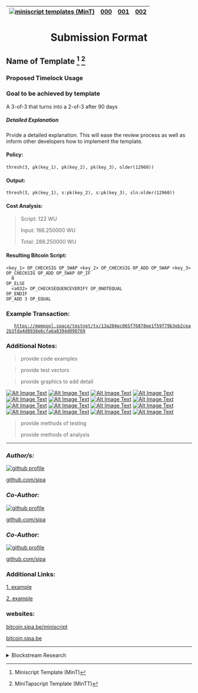 <!-- 
sed -i      's/.md/.html/' index.html >/dev/null
sed -i  ''  's/.md/.html/' index.html >/dev/null ## macos
-->

<table>
<thead>
<tr class="header">
<th><a href="."><img src="https://avatars.githubusercontent.com/u/7424983?s=30" alt="miniscript templates (MinT)" /></a></th>
<th><a href="mint-000.md">000</a></th>
<th><a href="mint-001.md">001</a></th>
<th><a href="mint-002.md">002</a></th>
</tr>
</thead>
<tbody>
</tbody>
</table>

<H1>

<center>Submission Format</center>

</H1>

## Name of Template [^mint] [^mintt]

### Proposed Timelock Usage

### Goal to be achieved by template

<!-- clear and concise outcomes -->
A 3-of-3 that turns into a 2-of-3 after 90 days

<!-- clear and concise outcomes -->
##### Detailed Explanation

Prvide a detailed explanation. This will ease the review process as well as inform other developers how to implement the template.

#### Policy:
<!-- copy and pastable -->

    thresh(3, pk(key_1), pk(key_2), pk(key_3), older(12960))

#### Output:
<!-- copy and pastable -->

    thresh(3, pk(key_1), s:pk(key_2), s:pk(key_3), sln:older(12960))

#### Cost Analysis:

> Script: 122 WU
> 
> Input: 166.250000 WU
> 
> Total: 288.250000 WU

<h4>

Resulting Bitcoin Script:

</h4>

    <key_1> OP_CHECKSIG OP_SWAP <key_2> OP_CHECKSIG OP_ADD OP_SWAP <key_3>
    OP_CHECKSIG OP_ADD OP_SWAP OP_IF
      0
    OP_ELSE
      <a032> OP_CHECKSEQUENCEVERIFY OP_0NOTEQUAL
    OP_ENDIF
    OP_ADD 3 OP_EQUAL

### Example Transaction:

`   `[`https://mempool.space/testnet/tx/13a204ec065f76878ee1f59f79b3eb2cea2b3fda4d8938e6cfa6a8394d090769`](https://mempool.space/testnet/tx/13a204ec065f76878ee1f59f79b3eb2cea2b3fda4d8938e6cfa6a8394d090769)

### Additional Notes:

> provide code examples
> 

> provide test vectors
> 

> provide graphics to add detail
> 

<tbody>
<tr class="odd">
<td style="text-align: center;"><a href=""><img src="https://avatars.githubusercontent.com/u/7424983?s=50" title="logo-50" alt="Alt Image Text" /></a></td>
<td style="text-align: center;"><a href=""><img src="https://avatars.githubusercontent.com/u/7424983?s=50" title="logo-50" alt="Alt Image Text" /></a></td>
<td style="text-align: center;"><a href=""><img src="https://avatars.githubusercontent.com/u/7424983?s=50" title="logo-50" alt="Alt Image Text" /></a></td>
<td style="text-align: center;"><a href=""><img src="https://avatars.githubusercontent.com/u/7424983?s=50" title="logo-50" alt="Alt Image Text" /></a></td>
</tr><br>
<tr class="even">
<td style="text-align: center;"><a href=""><img src="https://avatars.githubusercontent.com/u/7424983?s=30" title="logo-30" alt="Alt Image Text" /></a></td>
<td style="text-align: center;"><a href=""><img src="https://avatars.githubusercontent.com/u/7424983?s=30" title="logo-30" alt="Alt Image Text" /></a></td>
<td style="text-align: center;"><a href=""><img src="https://avatars.githubusercontent.com/u/7424983?s=30" title="logo-30" alt="Alt Image Text" /></a></td>
<td style="text-align: center;"><a href=""><img src="https://avatars.githubusercontent.com/u/7424983?s=30" title="logo-30" alt="Alt Image Text" /></a></td>
</tr><br>
<tr class="odd">
<td style="text-align: center;"><a href=""><img src="https://avatars.githubusercontent.com/u/7424983?s=30" title="logo-20" alt="Alt Image Text" /></a></td>
<td style="text-align: center;"><a href=""><img src="https://avatars.githubusercontent.com/u/7424983?s=30" title="logo-20" alt="Alt Image Text" /></a></td>
<td style="text-align: center;"><a href=""><img src="https://avatars.githubusercontent.com/u/7424983?s=30" title="logo-20" alt="Alt Image Text" /></a></td>
<td style="text-align: center;"><a href=""><img src="https://avatars.githubusercontent.com/u/7424983?s=30" title="logo-20" alt="Alt Image Text" /></a></td>
</tr><br>
<tr class="even">
<td style="text-align: center;"><a href=""><img src="https://avatars.githubusercontent.com/u/7424983?s=30" title="logo-10" alt="Alt Image Text" /></a></td>
<td style="text-align: center;"><a href=""><img src="https://avatars.githubusercontent.com/u/7424983?s=30" title="logo-10" alt="Alt Image Text" /></a></td>
<td style="text-align: center;"><a href=""><img src="https://avatars.githubusercontent.com/u/7424983?s=30" title="logo-10" alt="Alt Image Text" /></a></td>
<td style="text-align: center;"><a href=""><img src="https://avatars.githubusercontent.com/u/7424983?s=30" title="logo-10" alt="Alt Image Text" /></a></td>
</tr>
</tbody>

> provide methods of testing
> 
> provide methods of analysis

<hr>

### ***Author/s:***

[![github profile](https://avatars.githubusercontent.com/u/548488?s=50)]()

[github.com/sipa](https://github.com/sipa)


### ***Co-Author:***

[![github profile](https://avatars.githubusercontent.com/u/548488?s=50)]()

[github.com/sipa](https://github.com/sipa)

### ***Co-Author:***

[![github profile](https://avatars.githubusercontent.com/u/548488?s=50)]()

[github.com/sipa](https://github.com/sipa)

### Additional Links:

[1. example](https://github.com/sipa/miniscript/tree/master )

[2. example](https://github.com/sipa/miniscript/blob/master/bitcoin/script/miniscript.h)

### websites:

[bitcoin.sipa.be/miniscript](https://bitcoin.sipa.be/miniscript)

[bitcoin.sipa.be](https://bitcoin.sipa.be)


<!-- navigation example, logos, markdown syntax  -->
<!-- remove prior to submission -->

<hr>
<details>
<summary>Blockstream Research</summary>
<p>

|[![miniscript templates (MinT)](https://avatars.githubusercontent.com/u/7424983?s=100)]()|[![miniscript templates (MinT)](https://avatars.githubusercontent.com/u/7424983?s=100)]()|[![miniscript templates (MinT)](https://avatars.githubusercontent.com/u/7424983?s=100)]()|[![miniscript templates (MinT)](https://avatars.githubusercontent.com/u/7424983?s=100)]()|
|:--------:|:--------:|:--------:|:--------:|
|[![Alt Image Text][logo-50]]()|[![Alt Image Text][logo-50]]()|[![Alt Image Text][logo-50]]()|[![Alt Image Text][logo-50]]()|
|[![Alt Image Text][logo-30]]()|[![Alt Image Text][logo-30]]()|[![Alt Image Text][logo-30]]()|[![Alt Image Text][logo-30]]()|
|[![Alt Image Text][logo-20]]()|[![Alt Image Text][logo-20]]()|[![Alt Image Text][logo-20]]()|[![Alt Image Text][logo-20]]()|
|[![Alt Image Text][logo-10]]()|[![Alt Image Text][logo-10]]()|[![Alt Image Text][logo-10]]()|[![Alt Image Text][logo-10]]()|

<!--uncomment ![Alt Image Text][logo-100] -->
 
[logo-100]: https://avatars.githubusercontent.com/u/7424983?s=100 "logo-100"

<!--uncomment ![Alt Image Text][logo-50]  -->
 
[logo-50]: https://avatars.githubusercontent.com/u/7424983?s=50 "logo-50"

<!--uncomment ![Alt Image Text][logo-30]  -->
 
[logo-30]: https://avatars.githubusercontent.com/u/7424983?s=30 "logo-30"

<!--uncomment ![Alt Image Text][logo-20]  -->

[logo-20]: https://avatars.githubusercontent.com/u/7424983?s=30 "logo-20"

<!--uncomment ![Alt Image Text][logo-10]  -->

[logo-10]: https://avatars.githubusercontent.com/u/7424983?s=30 "logo-10"

</p>
</details>

<!-- footnotes -->

[^mint]: Miniscript Template (MinT)
[^mintt]: MiniTapscript Template (MinTT)
